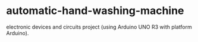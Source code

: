 # automatic-hand-washing-machine
electronic devices and circuits project (using Arduino UNO R3 with platform Arduino).
